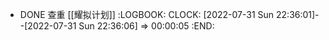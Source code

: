 - DONE 查重 [[耀拟计划]]
  :LOGBOOK:
  CLOCK: [2022-07-31 Sun 22:36:01]--[2022-07-31 Sun 22:36:06] =>  00:00:05
  :END: